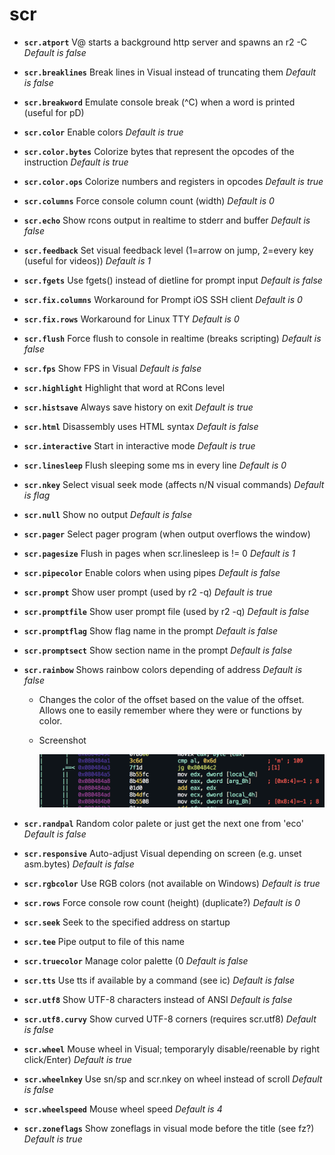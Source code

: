 <!-- TITLE: scr -->

# scr

- **`scr.atport`** V@ starts a background http server and spawns an r2 -C _Default is false_
- **`scr.breaklines`** Break lines in Visual instead of truncating them _Default is false_
- **`scr.breakword`** Emulate console break (^C) when a word is printed (useful for pD)
- **`scr.color`** Enable colors _Default is true_
- **`scr.color.bytes`** Colorize bytes that represent the opcodes of the instruction _Default is true_
- **`scr.color.ops`** Colorize numbers and registers in opcodes _Default is true_
- **`scr.columns`** Force console column count (width) _Default is 0_
- **`scr.echo`** Show rcons output in realtime to stderr and buffer _Default is false_
- **`scr.feedback`** Set visual feedback level (1=arrow on jump, 2=every key (useful for videos)) _Default is 1_
- **`scr.fgets`** Use fgets() instead of dietline for prompt input _Default is false_
- **`scr.fix.columns`** Workaround for Prompt iOS SSH client _Default is 0_
- **`scr.fix.rows`** Workaround for Linux TTY _Default is 0_
- **`scr.flush`** Force flush to console in realtime (breaks scripting) _Default is false_
- **`scr.fps`** Show FPS in Visual _Default is false_
- **`scr.highlight`** Highlight that word at RCons level
- **`scr.histsave`** Always save history on exit _Default is true_
- **`scr.html`** Disassembly uses HTML syntax _Default is false_
- **`scr.interactive`** Start in interactive mode _Default is true_
- **`scr.linesleep`** Flush sleeping some ms in every line _Default is 0_
- **`scr.nkey`** Select visual seek mode (affects n/N visual commands) _Default is flag_
- **`scr.null`** Show no output _Default is false_
- **`scr.pager`** Select pager program (when output overflows the window)
- **`scr.pagesize`** Flush in pages when scr.linesleep is != 0 _Default is 1_
- **`scr.pipecolor`** Enable colors when using pipes _Default is false_
- **`scr.prompt`** Show user prompt (used by r2 -q) _Default is true_
- **`scr.promptfile`** Show user prompt file (used by r2 -q) _Default is false_
- **`scr.promptflag`** Show flag name in the prompt _Default is false_
- **`scr.promptsect`** Show section name in the prompt _Default is false_
- **`scr.rainbow`** Shows rainbow colors depending of address _Default is false_
  - Changes the color of the offset based on the value of the offset. Allows one to easily remember where they were or functions by color.
  - Screenshot

    ![Rainbow](/uploads/small-e/rainbow.png "Rainbow")

- **`scr.randpal`** Random color palete or just get the next one from 'eco' _Default is false_
- **`scr.responsive`** Auto-adjust Visual depending on screen (e.g. unset asm.bytes) _Default is false_
- **`scr.rgbcolor`** Use RGB colors (not available on Windows) _Default is true_
- **`scr.rows`** Force console row count (height) (duplicate?) _Default is 0_
- **`scr.seek`** Seek to the specified address on startup
- **`scr.tee`** Pipe output to file of this name
- **`scr.truecolor`** Manage color palette (0 _Default is false_
- **`scr.tts`** Use tts if available by a command (see ic) _Default is false_
- **`scr.utf8`** Show UTF-8 characters instead of ANSI _Default is false_
- **`scr.utf8.curvy`** Show curved UTF-8 corners (requires scr.utf8) _Default is false_
- **`scr.wheel`** Mouse wheel in Visual; temporaryly disable/reenable by right click/Enter) _Default is true_
- **`scr.wheelnkey`** Use sn/sp and scr.nkey on wheel instead of scroll _Default is false_
- **`scr.wheelspeed`** Mouse wheel speed _Default is 4_
- **`scr.zoneflags`** Show zoneflags in visual mode before the title (see fz?) _Default is true_